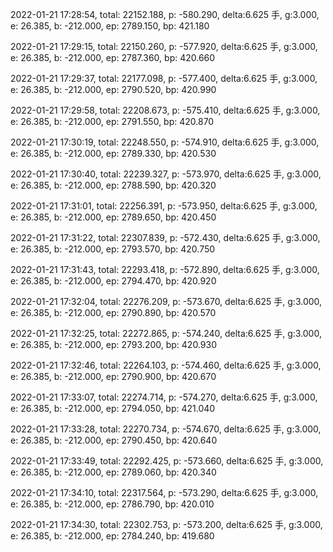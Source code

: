 2022-01-21 17:28:54, total: 22152.188, p: -580.290, delta:6.625 手, g:3.000, e: 26.385, b: -212.000, ep: 2789.150, bp: 421.180

2022-01-21 17:29:15, total: 22150.260, p: -577.920, delta:6.625 手, g:3.000, e: 26.385, b: -212.000, ep: 2787.360, bp: 420.660

2022-01-21 17:29:37, total: 22177.098, p: -577.400, delta:6.625 手, g:3.000, e: 26.385, b: -212.000, ep: 2790.520, bp: 420.990

2022-01-21 17:29:58, total: 22208.673, p: -575.410, delta:6.625 手, g:3.000, e: 26.385, b: -212.000, ep: 2791.550, bp: 420.870

2022-01-21 17:30:19, total: 22248.550, p: -574.910, delta:6.625 手, g:3.000, e: 26.385, b: -212.000, ep: 2789.330, bp: 420.530

2022-01-21 17:30:40, total: 22239.327, p: -573.970, delta:6.625 手, g:3.000, e: 26.385, b: -212.000, ep: 2788.590, bp: 420.320

2022-01-21 17:31:01, total: 22256.391, p: -573.950, delta:6.625 手, g:3.000, e: 26.385, b: -212.000, ep: 2789.650, bp: 420.450

2022-01-21 17:31:22, total: 22307.839, p: -572.430, delta:6.625 手, g:3.000, e: 26.385, b: -212.000, ep: 2793.570, bp: 420.750

2022-01-21 17:31:43, total: 22293.418, p: -572.890, delta:6.625 手, g:3.000, e: 26.385, b: -212.000, ep: 2794.470, bp: 420.920

2022-01-21 17:32:04, total: 22276.209, p: -573.670, delta:6.625 手, g:3.000, e: 26.385, b: -212.000, ep: 2790.890, bp: 420.570

2022-01-21 17:32:25, total: 22272.865, p: -574.240, delta:6.625 手, g:3.000, e: 26.385, b: -212.000, ep: 2793.200, bp: 420.930

2022-01-21 17:32:46, total: 22264.103, p: -574.460, delta:6.625 手, g:3.000, e: 26.385, b: -212.000, ep: 2790.900, bp: 420.670

2022-01-21 17:33:07, total: 22274.714, p: -574.270, delta:6.625 手, g:3.000, e: 26.385, b: -212.000, ep: 2794.050, bp: 421.040

2022-01-21 17:33:28, total: 22270.734, p: -574.670, delta:6.625 手, g:3.000, e: 26.385, b: -212.000, ep: 2790.450, bp: 420.640

2022-01-21 17:33:49, total: 22292.425, p: -573.660, delta:6.625 手, g:3.000, e: 26.385, b: -212.000, ep: 2789.060, bp: 420.340

2022-01-21 17:34:10, total: 22317.564, p: -573.290, delta:6.625 手, g:3.000, e: 26.385, b: -212.000, ep: 2786.790, bp: 420.010

2022-01-21 17:34:30, total: 22302.753, p: -573.200, delta:6.625 手, g:3.000, e: 26.385, b: -212.000, ep: 2784.240, bp: 419.680